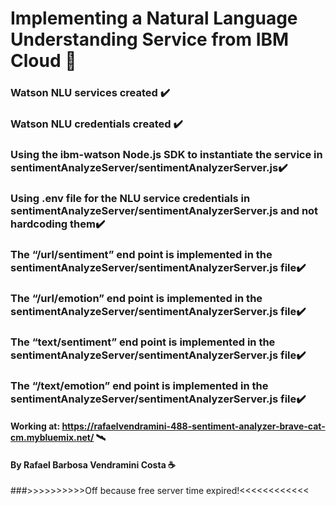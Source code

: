 # Implementing a Natural Language Understanding Service from IBM Cloud :rocket:

### Watson NLU services created :heavy_check_mark:

### Watson NLU credentials created :heavy_check_mark:

### Using the ibm-watson Node.js SDK to instantiate the service in sentimentAnalyzeServer/sentimentAnalyzerServer.js:heavy_check_mark:

### Using .env file for the NLU service credentials in sentimentAnalyzeServer/sentimentAnalyzerServer.js and not hardcoding them:heavy_check_mark:

### The “/url/sentiment” end point is implemented in the sentimentAnalyzeServer/sentimentAnalyzerServer.js file:heavy_check_mark:

### The “/url/emotion” end point is implemented in the sentimentAnalyzeServer/sentimentAnalyzerServer.js file:heavy_check_mark:

### The “text/sentiment” end point is implemented in the sentimentAnalyzeServer/sentimentAnalyzerServer.js file:heavy_check_mark:

### The “/text/emotion” end point is implemented in the sentimentAnalyzeServer/sentimentAnalyzerServer.js file:heavy_check_mark:

#### Working at: <https://rafaelvendramini-488-sentiment-analyzer-brave-cat-cm.mybluemix.net/> 🛰️

#### By Rafael Barbosa Vendramini Costa :coffee:

###>>>>>>>>>>Off because free server time expired!<<<<<<<<<<<<
